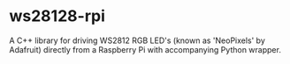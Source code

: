 ws28128-rpi
===========

A C++ library for driving WS2812 RGB LED's (known as 'NeoPixels' by Adafruit) directly from a Raspberry Pi with accompanying Python wrapper.
